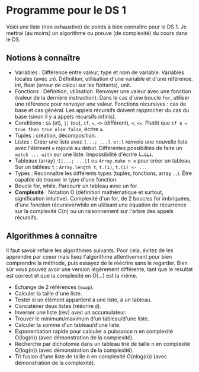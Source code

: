 # Programme pour le DS 1

Voici une liste (non exhaustive) de points à bien connaître pour le DS 1. Je mettrai (au moins) un algorithme ou preuve (de complexité) du cours dans le DS.  

## Notions à connaître

- Variables : Différence entre valeur, type et nom de variable. Variables locales (avec `in`). Définition, utilisation d'une variable et d'une référence. int, float (erreur de calcul sur les flottants), unit. 
- Fonctions : Définition, utilisation. Renvoyer une valeur avec une fonction (valeur de la dernière instruction). Dans le cas d'une boucle `for`, utiliser une référence pour renvoyer une valeur. Fonctions récursives : cas de base et cas général. Les appels récursifs doivent rapprocher du cas du base (sinon il y a appels récursifs infinis).
- Conditions : `&&` (et), `||` (ou), `if`, `=`, `<>` (différent), `<`, `<=`. Plutôt que `if a = true then true else false`, écrire `a`.
- Tuples : création, décomposition.
- Listes : Créer une liste avec `[...; ...]`. `e::l` renvoie une nouvelle liste avec l'élément `e` rajouté au début. Différentes possibilités de faire un `match ... with` sur une liste. Impossibilité d'écrire ~~`l.(i)`~~.  
- Tableaux (array) :`[|...; ...|]` ou `Array.make n e` pour créer un tableau. Sur un tableau `t` : `Array.length t`, `t.(i)`, `t.(i) <- ...`
- Types : Reconnaître les différents types (tuples, fonctions, array ...). Être capable de trouver le type d'une fonction.
- Boucle for, while. Parcourir un tableau avec un for.
- **Complexité** : Notation O (définition mathématique et surtout, signification intuitive). Complexité d'un for, de 2 boucles for imbriquées, d'une fonction récursive/while en utilisant une équation de récurrence sur la complexité C(n) ou un raisonnement sur l'arbre des appels récursifs. 

## Algorithmes à connaître

Il faut savoir refaire les algorithmes suivants. Pour cela, évitez de les apprendre par coeur mais lisez l'algorithme attentivement pour bien comprendre la méthode, puis essayez de le réécrire sans le regarder. Bien sûr vous pouvez avoir une version légèrement différente, tant que le résultat est correct et que la complexité en O(...) est la même.

- Échange de 2 références (`swap`).
- Calculer la taille d'une liste.
- Tester si un élément appartient à une liste, à un tableau.
- Concaténer deux listes (réécrire `@`).
- Inverser une liste (rev) avec un accumulateur.
- Trouver le minimum/maximum d'un tableau/d'une liste.
- Calculer la somme d'un tableau/d'une liste.
- Exponentiation rapide pour calculer a puissance n en complexité O(log(n)) (avec démonstration de la complexité).
- Recherche par dichotomie dans un tableau trié de taille n en complexité O(log(n)) (avec démonstration de la complexité).
- Tri fusion d'une liste de taille n en complexité O(nlog(n)) (avec démonstration de la complexité).
